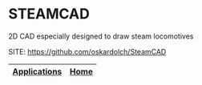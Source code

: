 # STEAMCAD
 
 2D CAD especially designed to draw steam locomotives
 
 SITE: https://github.com/oskardolch/SteamCAD

 | [Applications](https://portable-linux-apps.github.io/apps.html) | [Home](https://portable-linux-apps.github.io)
 | --- | --- |
